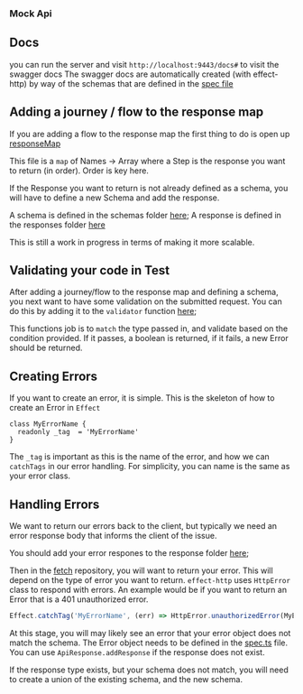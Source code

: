 ### Mock Api

## Docs

you can run the server and visit `http://localhost:9443/docs#` to visit the swagger docs
The swagger docs are automatically created (with effect-http) by way of the schemas that are defined in the [spec file]('./src/spec.ts')

## Adding a journey / flow to the response map

If you are adding a flow to the response map the first thing to do is open up [responseMap]('./src/responses/index.ts')

This file is a `map` of Names -> Array<Steps> where a Step is the response you want to return (in order). Order is key here.

If the Response you want to return is not already defined as a schema, you will have to define a new Schema and add the response.

A schema is defined in the schemas folder [here]('./src/schemas/');
A response is defined in the responses folder [here]('./src/responses/')

This is still a work in progress in terms of making it more scalable.

## Validating your code in Test

After adding a journey/flow to the response map and defining a schema, you next want to have some validation on the submitted request. You can do this by adding it to the `validator` function [here]('./src/helpers/match.ts');

This functions job is to `match` the type passed in, and validate based on the condition provided. If it passes, a boolean is returned, if it fails, a new Error should be returned.

## Creating Errors

If you want to create an error, it is simple. This is the skeleton of how to create an Error in `Effect`

```
class MyErrorName {
  readonly _tag  = 'MyErrorName'
}
```

The `_tag` is important as this is the name of the error, and how we can `catchTags` in our error handling. For simplicity, you can name is the same as your error class.

## Handling Errors

We want to return our errors back to the client, but typically we need an error response body that informs the client of the issue.

You should add your error respones to the response folder [here]('./src/responses');

Then in the [fetch]('./src/repository/fetch.ts') repository, you will want to return your error. This will depend on the type of error you want to return. `effect-http` uses `HttpError` class to respond with errors. An example would be if you want to return an Error that is a 401 unauthorized error.

```ts
Effect.catchTag('MyErrorName', (err) => HttpError.unauthorizedError(MyErrorResponseObject));
```

At this stage, you will may likely see an error that your error object does not match the schema. The Error object needs to be defined in the [spec.ts]('./src/spec.ts') file. You can use `ApiResponse.addResponse` if the response does not exist.

If the response type exists, but your schema does not match, you will need to create a union of the existing schema, and the new schema.
